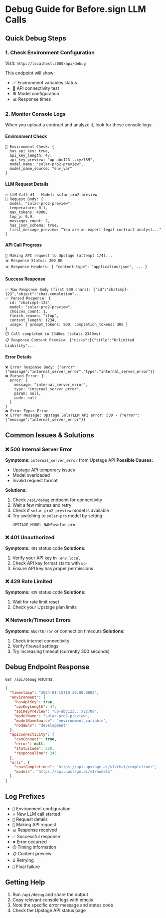 # Debug Guide for Before.sign LLM Calls

## Quick Debug Steps

### 1. Check Environment Configuration
Visit: `http://localhost:3000/api/debug`

This endpoint will show:
- ✅ Environment variables status
- 🔗 API connectivity test  
- ⚙️ Model configuration
- 📊 Response times

### 2. Monitor Console Logs

When you upload a contract and analyze it, look for these console logs:

#### Environment Check
```
🔧 Environment Check: {
  has_api_key: true,
  api_key_length: 47,
  api_key_preview: "up-abc123...xyz789",
  model_name: "solar-pro2-preview",
  model_name_source: "env_var"
}
```

#### LLM Request Details
```
🔥 LLM Call #1 - Model: solar-pro2-preview
📝 Request Body: {
  model: "solar-pro2-preview",
  temperature: 0.1,
  max_tokens: 4000,
  top_p: 0.9,
  messages_count: 2,
  has_json_schema: true,
  first_message_preview: "You are an expert legal contract analyst..."
}
```

#### API Call Progress
```
📡 Making API request to Upstage (attempt 1/4)...
📊 Response Status: 200 OK
📊 Response Headers: { "content-type": "application/json", ... }
```

#### Success Response
```
✅ Raw Response Body (first 500 chars): {"id":"chatcmpl-123","object":"chat.completion"...
✅ Parsed Response: {
  id: "chatcmpl-123",
  model: "solar-pro2-preview", 
  choices_count: 1,
  finish_reason: "stop",
  content_length: 1234,
  usage: { prompt_tokens: 500, completion_tokens: 300 }
}
⏱️ Call completed in 2340ms (total: 2340ms)
📋 Response Content Preview: {"risks":[{"title":"Unlimited Liability"...
```

#### Error Details
```
❌ Error Response Body: {"error":{"message":"internal_server_error","type":"internal_server_error"}}
❌ Parsed Error: {
  error: {
    message: "internal_server_error",
    type: "internal_server_error", 
    param: null,
    code: null
  }
}
❌ Error Type: Error
❌ Error Message: Upstage SolarLLM API error: 500 - {"error":{"message":"internal_server_error"}}
```

## Common Issues & Solutions

### ❌ 500 Internal Server Error
**Symptoms:** `internal_server_error` from Upstage API
**Possible Causes:**
- Upstage API temporary issues
- Model overloaded
- Invalid request format

**Solutions:**
1. Check `/api/debug` endpoint for connectivity
2. Wait a few minutes and retry
3. Check if `solar-pro2-preview` model is available
4. Try switching to `solar-pro` model by setting:
   ```
   UPSTAGE_MODEL_NAME=solar-pro
   ```

### ❌ 401 Unauthorized
**Symptoms:** `401` status code
**Solutions:**
1. Verify your API key in `.env.local`
2. Check API key format starts with `up-`
3. Ensure API key has proper permissions

### ❌ 429 Rate Limited
**Symptoms:** `429` status code
**Solutions:**
1. Wait for rate limit reset
2. Check your Upstage plan limits

### ❌ Network/Timeout Errors
**Symptoms:** `AbortError` or connection timeouts
**Solutions:**
1. Check internet connectivity
2. Verify firewall settings
3. Try increasing timeout (currently 300 seconds)

## Debug Endpoint Response

`GET /api/debug` returns:
```json
{
  "timestamp": "2024-01-15T10:30:00.000Z",
  "environment": {
    "hasApiKey": true,
    "apiKeyLength": 47, 
    "apiKeyPreview": "up-abc123...xyz789",
    "modelName": "solar-pro2-preview",
    "modelNameSource": "environment_variable",
    "nodeEnv": "development"
  },
  "apiConnectivity": {
    "canConnect": true,
    "error": null,
    "statusCode": 200,
    "responseTime": 245
  },
  "urls": {
    "chatCompletions": "https://api.upstage.ai/v1/chat/completions",
    "models": "https://api.upstage.ai/v1/models"
  }
}
```

## Log Prefixes

- `🔧` Environment configuration
- `🔥` New LLM call started  
- `📝` Request details
- `📡` Making API request
- `📊` Response received
- `✅` Successful response
- `❌` Error occurred
- `⏱️` Timing information
- `📋` Content preview
- `⏳` Retrying
- `🚫` Final failure

## Getting Help

1. Run `/api/debug` and share the output
2. Copy relevant console logs with emojis
3. Note the specific error message and status code
4. Check the Upstage API status page 